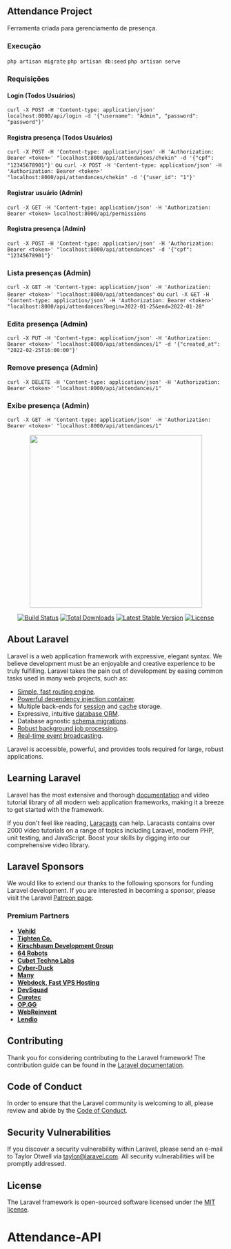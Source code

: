 ## Attendance Project
Ferramenta criada para gerenciamento de presença.

### Execução
`php artisan migrate`
`php artisan db:seed`
`php artisan serve`

### Requisições
#### Login (Todos Usuários)
`curl -X POST -H 'Content-type: application/json'
localhost:8000/api/login -d
'{"username": "Admin", "password": "password"}'`

#### Registra presença (Todos Usuários)
`curl -X POST -H 'Content-type: application/json'
-H 'Authorization: Bearer <token>'
"localhost:8000/api/attendances/chekin" -d
'{"cpf": "12345678901"}'`
ou
`curl -X POST -H 'Content-type: application/json'
-H 'Authorization: Bearer <token>'
"localhost:8000/api/attendances/chekin" -d
'{"user_id": "1"}'`
#### Registrar usuário (Admin)
`curl -X GET -H 'Content-type: application/json'
-H 'Authorization: Bearer <token>
localhost:8000/api/permissions`
#### Registra presença (Admin)
`curl -X POST -H 'Content-type: application/json'
-H 'Authorization: Bearer <token>'
"localhost:8000/api/attendances" -d
'{"cpf": "12345678901"}'`
### Lista presenças (Admin)
`curl -X GET -H 'Content-type: application/json'
-H 'Authorization: Bearer <token>'
"localhost:8000/api/attendances"`
ou
`curl -X GET -H 'Content-type: application/json'
-H 'Authorization: Bearer <token>'
"localhost:8000/api/attendances?begin=2022-01-25&end=2022-01-28"`
### Edita presença (Admin)
`curl -X PUT -H 'Content-type: application/json'
-H 'Authorization: Bearer <token>'
"localhost:8000/api/attendances/1" -d
'{"created_at": "2022-02-25T16:00:00"}'`

### Remove presença (Admin)
`curl -X DELETE -H 'Content-type: application/json'
-H 'Authorization: Bearer <token>'
"localhost:8000/api/attendances/1"`

### Exibe presença (Admin)
`curl -X GET -H 'Content-type: application/json'
-H 'Authorization: Bearer <token>'
"localhost:8000/api/attendances/1"`

<p align="center"><a href="https://laravel.com" target="_blank"><img src="https://raw.githubusercontent.com/laravel/art/master/logo-lockup/5%20SVG/2%20CMYK/1%20Full%20Color/laravel-logolockup-cmyk-red.svg" width="400"></a></p>

<p align="center">
<a href="https://travis-ci.org/laravel/framework"><img src="https://travis-ci.org/laravel/framework.svg" alt="Build Status"></a>
<a href="https://packagist.org/packages/laravel/framework"><img src="https://img.shields.io/packagist/dt/laravel/framework" alt="Total Downloads"></a>
<a href="https://packagist.org/packages/laravel/framework"><img src="https://img.shields.io/packagist/v/laravel/framework" alt="Latest Stable Version"></a>
<a href="https://packagist.org/packages/laravel/framework"><img src="https://img.shields.io/packagist/l/laravel/framework" alt="License"></a>
</p>

## About Laravel

Laravel is a web application framework with expressive, elegant syntax. We believe development must be an enjoyable and creative experience to be truly fulfilling. Laravel takes the pain out of development by easing common tasks used in many web projects, such as:

- [Simple, fast routing engine](https://laravel.com/docs/routing).
- [Powerful dependency injection container](https://laravel.com/docs/container).
- Multiple back-ends for [session](https://laravel.com/docs/session) and [cache](https://laravel.com/docs/cache) storage.
- Expressive, intuitive [database ORM](https://laravel.com/docs/eloquent).
- Database agnostic [schema migrations](https://laravel.com/docs/migrations).
- [Robust background job processing](https://laravel.com/docs/queues).
- [Real-time event broadcasting](https://laravel.com/docs/broadcasting).

Laravel is accessible, powerful, and provides tools required for large, robust applications.

## Learning Laravel

Laravel has the most extensive and thorough [documentation](https://laravel.com/docs) and video tutorial library of all modern web application frameworks, making it a breeze to get started with the framework.

If you don't feel like reading, [Laracasts](https://laracasts.com) can help. Laracasts contains over 2000 video tutorials on a range of topics including Laravel, modern PHP, unit testing, and JavaScript. Boost your skills by digging into our comprehensive video library.

## Laravel Sponsors

We would like to extend our thanks to the following sponsors for funding Laravel development. If you are interested in becoming a sponsor, please visit the Laravel [Patreon page](https://patreon.com/taylorotwell).

### Premium Partners

- **[Vehikl](https://vehikl.com/)**
- **[Tighten Co.](https://tighten.co)**
- **[Kirschbaum Development Group](https://kirschbaumdevelopment.com)**
- **[64 Robots](https://64robots.com)**
- **[Cubet Techno Labs](https://cubettech.com)**
- **[Cyber-Duck](https://cyber-duck.co.uk)**
- **[Many](https://www.many.co.uk)**
- **[Webdock, Fast VPS Hosting](https://www.webdock.io/en)**
- **[DevSquad](https://devsquad.com)**
- **[Curotec](https://www.curotec.com/services/technologies/laravel/)**
- **[OP.GG](https://op.gg)**
- **[WebReinvent](https://webreinvent.com/?utm_source=laravel&utm_medium=github&utm_campaign=patreon-sponsors)**
- **[Lendio](https://lendio.com)**

## Contributing

Thank you for considering contributing to the Laravel framework! The contribution guide can be found in the [Laravel documentation](https://laravel.com/docs/contributions).

## Code of Conduct

In order to ensure that the Laravel community is welcoming to all, please review and abide by the [Code of Conduct](https://laravel.com/docs/contributions#code-of-conduct).

## Security Vulnerabilities

If you discover a security vulnerability within Laravel, please send an e-mail to Taylor Otwell via [taylor@laravel.com](mailto:taylor@laravel.com). All security vulnerabilities will be promptly addressed.

## License

The Laravel framework is open-sourced software licensed under the [MIT license](https://opensource.org/licenses/MIT).
# Attendance-API
